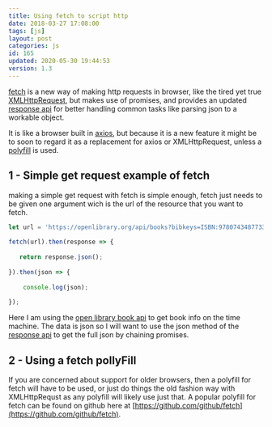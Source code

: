 ```yaml
---
title: Using fetch to script http
date: 2018-03-27 17:08:00
tags: [js]
layout: post
categories: js
id: 165
updated: 2020-05-30 19:44:53
version: 1.3
---
```


[fetch](https://developer.mozilla.org/en-US/docs/Web/API/Fetch_API) is a new way of making http requests in browser, like the tired yet true [XMLHttpRequest](https://developer.mozilla.org/en-US/docs/Web/API/XMLHttpRequest), but makes use of promises, and provides an updated [response api](https://developer.mozilla.org/en-US/docs/Web/API/Response) for better handling common tasks like parsing json to a workable object.

It is like a browser built in [axios](/2018/01/10/nodejs-axios/), but because it is a new feature it might be to soon to regard it as a replacement for axios or XMLHttpRequest, unless a [polyfill](https://github.com/github/fetch) is used.

<!-- more -->

## 1 - Simple get request example of fetch

making a simple get request with fetch is simple enough, fetch just needs to be given one argument wich is the url of the resource that you want to fetch.

```js
let url = 'https://openlibrary.org/api/books?bibkeys=ISBN:9780743487733;format=json';
 
fetch(url).then(response => {
 
   return response.json();
 
}).then(json => {
 
    console.log(json);
 
});
```

Here I am using the [open library book api](https://openlibrary.org/dev/docs/api/books) to get book info on the time machine. The data is json so I will want to use the json method of the [response api](https://developer.mozilla.org/en-US/docs/Web/API/Response) to get the full json by chaining promises.

## 2 - Using a fetch pollyFill

If you are concerned about support for older browsers, then a polyfill for fetch will have to be used, or just do things the old fashion way with XMLHttpRequst as any polyfill will likely use just that. A popular polyfill for fetch can be found on github here at [https://github.com/github/fetch](https://github.com/github/fetch).